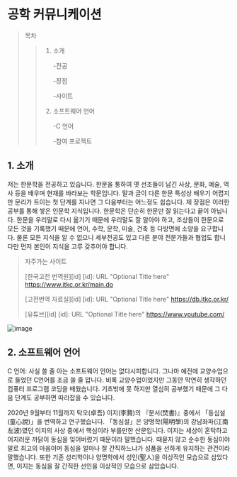 # 공학 커뮤니케이션

>목차
>>1. 소개
>>
>>    -전공
>>    
>>    -장점
>>        
>>    -사이트
>>2. 소프트웨어 언어
>>
>>    -C 언어
>>    
>>    -참여 프로젝트


## 1. 소개

저는 한문학을 전공하고 있습니다. 한문을 통하여 옛 선조들이 남긴 사상, 문화, 예술, 역사 등을 배우며 현재를 바라보는 학문입니다. 말과 글이 다른 한문 특성상 배우기 어렵지만 문리가 트이는 첫 단계를 지나면 그 다음부터는 어느정도 쉽습니다. 제 장점은 이러한 공부를 통해 쌓은 인문학 지식입니다. 한문학은 단순히 한문만 잘 읽는다고 끝이 아닙니다. 한문을 우리말로 다시 옮기기 때문에 우리말도 잘 알아야 하고, 조상들이 한문으로 모든 것을 기록했기 때문에 언어, 수학, 문학, 미술, 건축 등 다방면에 소양을 요구합니다. 물론 모든 지식을 알 수 없으니 세부전공도 있고 다른 분야 전문가들과 협업도 합니다만 먼저 본인이 지식을 고루 갖추어야 합니다. 

>자주가는 사이트
>
>[한국고전 번역원][id] [id]: URL "Optional Title here" <https://www.itkc.or.kr/main.do>
>
>[고전번역 자료실][id] [id]: URL "Optional Title here" <https://db.itkc.or.kr/>
>
>[유튜브][id] [id]: URL "Optional Title here" <https://www.youtube.com/>

![image](https://user-images.githubusercontent.com/86451154/123884998-7b74da00-d987-11eb-8495-95978e60d05e.png)

## 2. 소프트웨어 언어

C 언어: 사실 쓸 줄 아는 소프트웨어 언어는 없다시피합니다. 그나마 예전에 교양수업으로 들었던 C언어를 조금 쓸 줄 압니다. 비록 교양수업이었지만 그동안 막연히 생각하던 컴퓨터 프로그램 코딩을 배웠습니다. 기초밖에 못 하지만 열심히 공부했기 때문에 그 다음 단계도 공부하면 따라잡을 수 있습니다.
  
2020년 9월부터 11월까지 탁오(卓吾) 이지(李贄)의 『분서(焚書)』중에서 「동심설(童心說)」을 번역하고 연구했습니다. 「동심설」은 양명학(陽明學)의 강남좌파(江南左波)였던 이지의 사상 중에서 핵심이라 부를만한 산문입니다. 이지는 세상이 혼탁하고 어지러운 까닭이 동심을 잊어버렸기 때문이라 말했습니다. 때묻지 않고 순수한 동심이야말로 최고의 마음이며 동심을 얼마나 잘 간직하느냐가 성품을 선하게 유지하는 관건이라 말했습니다. 또한 기존 성리학이나 양명학에서 성인(聖人)을 이상적인 모습으로 삼았다면, 이지는 동심을 잘 간직한 선인을 이상적인 모습으로 삼았습니다. 
